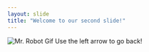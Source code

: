 ```yaml
---
layout: slide
title: "Welcome to our second slide!"
---
```

![Mr. Robot Gif](https://giphy.com/gifs/fQsRRVEBuEKQM/html5)
Use the left arrow to go back!
